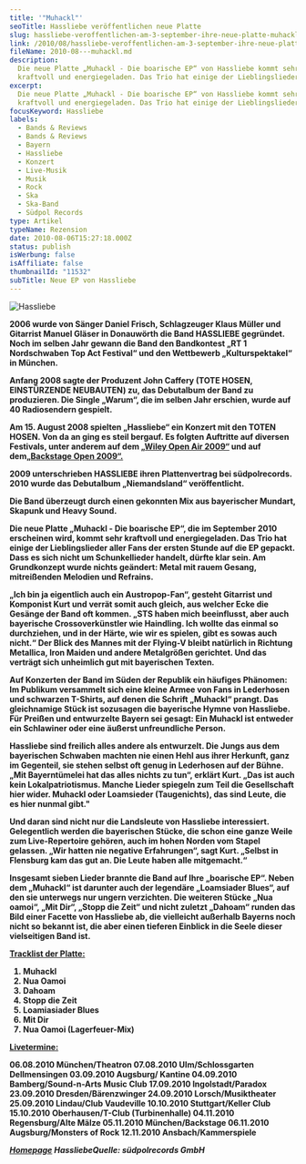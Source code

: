 ```yaml
---
title: '"Muhackl"'
seoTitle: Hassliebe veröffentlichen neue Platte
slug: hassliebe-veroffentlichen-am-3-september-ihre-neue-platte-muhackl-die-boarische-ep-ich-habe-schon-mal-reingehort
link: /2010/08/hassliebe-veroffentlichen-am-3-september-ihre-neue-platte-muhackl-die-boarische-ep-ich-habe-schon-mal-reingehort/
fileName: 2010-08---muhackl.md
description:
  Die neue Platte „Muhackl - Die boarische EP“ von Hassliebe kommt sehr
  kraftvoll und energiegeladen. Das Trio hat einige der Lieblingslieder.
excerpt:
  Die neue Platte „Muhackl - Die boarische EP“ von Hassliebe kommt sehr
  kraftvoll und energiegeladen. Das Trio hat einige der Lieblingslieder.
focusKeyword: Hassliebe
labels:
  - Bands & Reviews
  - Bands & Reviews
  - Bayern
  - Hassliebe
  - Konzert
  - Live-Musik
  - Musik
  - Rock
  - Ska
  - Ska-Band
  - Südpol Records
type: Artikel
typeName: Rezension
date: 2010-08-06T15:27:18.000Z
status: publish
isWerbung: false
isAffiliate: false
thumbnailId: "11532"
subTitle: Neue EP von Hassliebe
---
```


![Hassliebe](http://cardamonchai.com/wp-content/uploads/2010/08/hassliebe.jpg)

<strong>2006 wurde von Sänger Daniel Frisch, Schlagzeuger Klaus Müller und
Gitarrist Manuel Gläser in Donauwörth die Band HASSLIEBE gegründet. Noch im
selben Jahr gewann die Band den Bandkontest „RT 1 Nordschwaben Top Act Festival“
und den Wettbewerb „Kulturspektakel“ in München.</strong><strong>

Anfang 2008 sagte der Produzent John Caffery (TOTE HOSEN, EINSTÜRZENDE
NEUBAUTEN) zu, das Debutalbum der Band zu produzieren. Die Single „Warum“, die
im selben Jahr erschien, wurde auf 40 Radiosendern gespielt.

Am 15. August 2008 spielten „Hassliebe“ ein Konzert mit den TOTEN HOSEN. Von da
an ging es steil bergauf. Es folgten Auftritte auf diversen Festivals, unter
anderem auf dem
<a href="http://www.myheimat.de/neu-ulm/kultur/wiley-open-air-in-neu-ulm-mit-den-toten-hosen-am-15-august-2009-d122162.html">„Wiley
Open Air 2009“</a> und auf
dem<a href="http://www.myheimat.de/muenchen/kultur/backstage-open-festival-in-muenchen-d110783.html">„Backstage
Open 2009“.</a>

2009 unterschrieben HASSLIEBE ihren Plattenvertrag bei südpolrecords. 2010 wurde
das Debutalbum „Niemandsland“ veröffentlicht.

Die Band überzeugt durch einen gekonnten Mix aus bayerischer Mundart, Skapunk
und Heavy Sound.

Die neue Platte „Muhackl - Die boarische EP“, die im September 2010 erscheinen
wird, kommt sehr kraftvoll und energiegeladen. Das Trio hat einige der
Lieblingslieder aller Fans der ersten Stunde auf die EP gepackt. Dass es sich
nicht um Schunkellieder handelt, dürfte klar sein. Am Grundkonzept wurde nichts
geändert: Metal mit rauem Gesang, mitreißenden Melodien und Refrains.

„Ich bin ja eigentlich auch ein Austropop-Fan“, gesteht Gitarrist und Komponist
Kurt und verrät somit auch gleich, aus welcher Ecke die Gesänge der Band oft
kommen. „STS haben mich beeinflusst, aber auch bayerische Crossoverkünstler wie
Haindling. Ich wollte das einmal so durchziehen, und in der Härte, wie wir es
spielen, gibt es sowas auch nicht.“ Der Blick des Mannes mit der Flying-V bleibt
natürlich in Richtung Metallica, Iron Maiden und andere Metalgrößen gerichtet.
Und das verträgt sich unheimlich gut mit bayerischen Texten.

Auf Konzerten der Band im Süden der Republik ein häufiges Phänomen: Im Publikum
versammelt sich eine kleine Armee von Fans in Lederhosen und schwarzen T-Shirts,
auf denen die Schrift „Muhackl“ prangt. Das gleichnamige Stück ist sozusagen die
bayerische Hymne von Hassliebe. Für Preißen und entwurzelte Bayern sei gesagt:
Ein Muhackl ist entweder ein Schlawiner oder eine äußerst unfreundliche Person.

Hassliebe sind freilich alles andere als entwurzelt. Die Jungs aus dem
bayerischen Schwaben machten nie einen Hehl aus ihrer Herkunft, ganz im
Gegenteil, sie stehen selbst oft genug in Lederhosen auf der Bühne. „Mit
Bayerntümelei hat das alles nichts zu tun“, erklärt Kurt. „Das ist auch kein
Lokalpatriotismus. Manche Lieder spiegeln zum Teil die Gesellschaft hier wider.
Muhackl oder Loamsieder (Taugenichts), das sind Leute, die es hier nunmal gibt."

Und daran sind nicht nur die Landsleute von Hassliebe interessiert. Gelegentlich
werden die bayerischen Stücke, die schon eine ganze Weile zum Live-Repertoire
gehören, auch im hohen Norden vom Stapel gelassen. „Wir hatten nie negative
Erfahrungen“, sagt Kurt. „Selbst in Flensburg kam das gut an. Die Leute haben
alle mitgemacht.“

Insgesamt sieben Lieder brannte die Band auf Ihre „boarische EP“. Neben dem
„Muhackl“ ist darunter auch der legendäre „Loamsiader Blues“, auf den sie
unterwegs nur ungern verzichten. Die weiteren Stücke „Nua oamoi“, „Mit Dir“,
„Stopp die Zeit“ und nicht zuletzt „Dahoam“ runden das Bild einer Facette von
Hassliebe ab, die vielleicht außerhalb Bayerns noch nicht so bekannt ist, die
aber einen tieferen Einblick in die Seele dieser vielseitigen Band ist.

<strong><span style="text-decoration: underline;">Tracklist der
Platte:</span></strong><ol><li>Muhackl</li><li>Nua
Oamoi</li><li>Dahoam</li><li>Stopp die Zeit</li><li>Loamiasiader
Blues</li><li>Mit Dir</li><li>Nua Oamoi
(Lagerfeuer-Mix)</li></ol><strong><span style="text-decoration: underline;">Livetermine:</span></strong>

06.08.2010 München/Theatron 07.08.2010 Ulm/Schlossgarten Dellmensingen
03.09.2010 Augsburg/ Kantine 04.09.2010 Bamberg/Sound-n-Arts Music Club
17.09.2010 Ingolstadt/Paradox 23.09.2010 Dresden/Bärenzwinger 24.09.2010
Lorsch/Musiktheater 25.09.2010 Lindau/Club Vaudeville 10.10.2010
Stuttgart/Keller Club 15.10.2010 Oberhausen/T-Club (Turbinenhalle) 04.11.2010
Regensburg/Alte Mälze 05.11.2010 München/Backstage 06.11.2010 Augsburg/Monsters
of Rock 12.11.2010 Ansbach/Kammerspiele

<em><a title="Hassliebe" href="http://www.hassliebe.de" target="_blank" rel="noopener">Homepage</a>
Hassliebe</em><em>Quelle: südpolrecords GmbH</em>

&nbsp;
